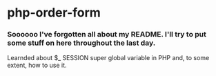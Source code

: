 # php-order-form

### Soooooo I've forgotten all about my README. I'll try to put some stuff on here throughout the last day.

Learnded about $_ SESSION super global variable in PHP and, to some extent, how to use it.
